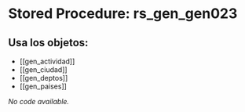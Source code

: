 # Stored Procedure: rs_gen_gen023

## Usa los objetos:
- [[gen_actividad]]
- [[gen_ciudad]]
- [[gen_deptos]]
- [[gen_paises]]

*No code available.*
